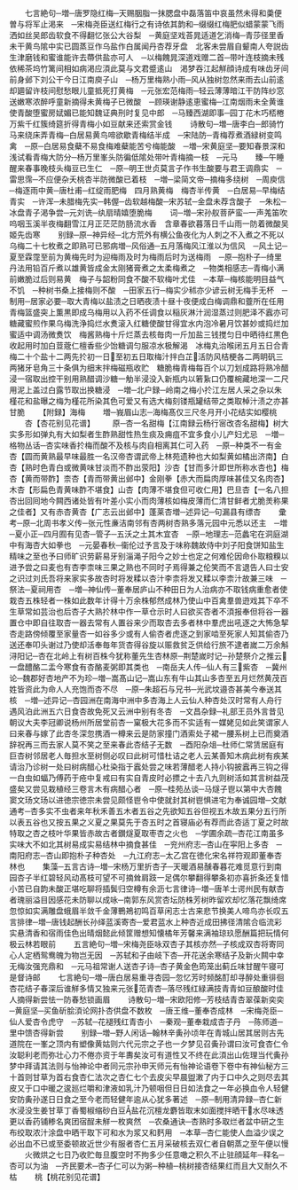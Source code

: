 <!-- { "loadSidebar": true } -->
　　七言絶句─増─唐罗隐红梅─天赐胭脂一抹腮盘中磊落笛中哀虽然未得和羮便曽与将军止渇来　─宋梅尧臣送红梅行之有诗依其韵和─缀缀红梅肥似蜡蒙蒙飞雨洒如丝吴郎齿软食不得翻忆张公大谷梨　─黄庭坚戏荅晁适道乞消梅─青莎径里香未干黄鸟隂中实已圆蒸豆作乌盐作白属闻丹杏荐牙盘　北客未尝眉自颦南人夸説齿生津磨钱和蜜谁能许去蔕供盐亦可人　─以梅餽晁深道戏赠二首─带叶连枝摘未残依稀茶坞竹篱间相如病渇应湏此莫与文君蹙逺山　渇梦吞江起觧顔诗成有味齿牙间前身邺下刘公干今日江南庾子山　─杨万里梅熟小雨─风从独树忽然来雨去山前逺却廽留许枝间慰愁眼儿童抵死打黄梅　─元张宏范梅雨─轻云薄薄暗江干防阵纱窓送嫩寒浓醉呼童新摘得未黄梅子已微酸　─顾瑛谢静逺恵蜜梅─江南烟雨未全黄谁使青酸堕蜜房娬媚已能知魏证典刑时复见中郎　─马臻西湖即事─园丁花木巧桮棬万紫千红簇绮筵折得青梅小如豆献来还索赏金钱
　　诗散句─増─唐李白─郎骑竹马来绕床弄青梅─白居易黄鸟啼欲歇青梅结半成　─宋陆防─青梅荐煮酒緑树变鸣禽　─原─白居易食蘗不易食梅难蘗能苦兮梅能酸　─増─宋黄庭坚─要知春景深和浅试看青梅大防分─杨万里峯头防徧低隂处带叶青梅摘一枝　─元马
　　臻─午睡醒来春事晚枝头梅豆已生仁　─原─明王世贞莫言子作书生酸要与君王调鼎实　─雷思霈─不应便杂夭桃杏半防微酸已着枝　─増─梁简文帝─摘梅多绕树　─周庾信─梅逐雨中黄─唐杜甫─红绽雨肥梅　四月熟黄梅　梅杏半传黄　─白居易─早梅结青实　─许浑─未腊梅先实─韩偓─齿软越梅酸─宋苏轼─金盘未荐含酸子　─朱松─冰盘青子渇争尝─元刘诜─纨扇晴嬉堕脆梅
　　词─増─宋孙舣菩萨蛮─一声羗笛吹呜咽玉溪半夜梅翻雪江月正茫茫防肠流水香　含章春欲暮落日千山雨一防着微酸吴姬先齿寒
　　别録─原─神异经─北方荒外有横公鱼夜化为人刺之不入煮之不死以乌梅二十七枚煮之即熟可已邪病増─风俗通─五月落梅风江淮以为信风　─风土记─夏至霖霪至前为黄梅先时为迎梅雨及时为梅雨后时为送梅雨　─原─抱朴子─绮里丹法用铅百斤煮以雄黄皆成金太刚猪膏煮之太柔梅煮之　─物类相感志─青梅小满前嫩脆过后则易黄　梅子与韶粉同食不酸不软梅叶尤佳　─本草─梅核能明目益气不饥　─种树书桑上接梅则不酸　─田家五行─梅实少秫亦少谚云树无梅手无杯　─制用─居家必要─取大青梅以盐渍之日晒夜渍十昼十夜便成白梅调鼎和虀所在任用青梅篮盛突上薫黒即成乌梅用以入药不任调食以稲灰淋汁润湿蒸过则肥泽不蠧亦可糖藏蜜煎作果乌梅洗浄捣烂水煑滚入红糖使酸甘得宜水内泡冷暑月饮甚妙或捣烂加蜜适中调汤微煑饮　梅酱熟梅十斤烂蒸去核毎肉一斤加盐三钱搅匀日中晒待红黒色收起用时加白荳蔲仁檀香些少饴糖调匀服凉水极解渴　冰梅丸治喉闭五月五日合青梅二十个盐十二两先扵初一日至初五日取梅汁拌白芷活防风桔梗各二两眀矾三两猪牙皂角三十条俱为细末拌梅磁瓶收贮　糖脆梅青梅每百个以刀划成路将熟冷醋浸一宿取出控干别用熟醋调沙糖一觔半浸没入新瓶内以箬紥口仍覆椀藏地深一二尺用泥上盖过白露节取出换糖浸　─増─北户録─岭南之梅小扵江左居人采之杂以朱槿花和盐曝之梅为槿花所染其色可爱又有选大梅刻镂瓶罐结带之类取棹汁渍之亦甚甘脆
　　【附録】海梅
　　増─峩眉山志─海梅髙仅三尺冬月开小花结实如樱桃
　　杏【杏花别见花谱】
　　原─杏一名甜梅【江南録云杨行宻改杏名甜梅】树大实多形如弹丸有大如梨者生酢熟甜性热生痰及痈疽不宜多食小儿产妇尤忌　─増─格物丛话─杏实味香扵梅而酸不及核与肉自相离其仁可入药　─原─种类不一有金杏【圆而黄熟最早味最胜一名汉帝杏谓武帝上林苑遗种也大如梨黄如橘出济南】白杏【熟时色青白或微黄味甘淡而不酢出荥阳】沙杏【甘而多汁即世所称水杏也】梅杏【黄而带酢】柰杏【青而带黄出邺中】金刚拳【赤大而扁肉厚味甚佳又名肉杏】木杏【形扁色青黄味酢不堪食】山杏【肉薄不堪食但可收仁用】巴旦杏【一名八担杏出回囘地今闗西诸处皆有叶差小实小而肉薄核如梅皮薄而仁清甘鲜者尤脆羙称果之佳者】又有赤杏黄杏【广志云出邺中】蓬莱杏増─述异记─句漏县有缥杏
　　彚考─原─北周书孝义传─张元性亷洁南邻有杏两树杏熟多落元园中元悉以还主　─増─夏小正─四月囿有见杏─管子─五沃之土其木宜杏　─原─地理志─范蠡宅在洞庭湖中有海杏大如拳也　─元晏春秋─衞伦过予言及于味称魏故侍中刘子阳食饼知盐生精味之至也予曰师旷识劳薪易牙别淄渑子阳今之妙士也定之何难伦因命仆取粮糗以进予尝之曰麦也有杏李柰味三果之熟也不同时子焉得兼之伦笑而不言退告人曰士安之识过刘氏吾将来家实多故杏时将发糅以杏汁李柰将发又糅以李柰汁故兼三味　─祭法─夏祠用杏　─増─神仙传─董奉居庐山不种田日为人治病亦不取钱病重愈者使栽杏五株轻者一株如此数年计得十万余株郁然成林乃使山中百禽羣兽逰戏其下卒不生草常如芸治也后杏子大熟扵林中作一草仓示时人曰欲买杏者不湏报奉但将谷一器置仓中即自往取杏一器去常有人置谷来少而取杏去多者林中羣虎出吼逐之大怖急挈杏走路傍倾覆至家量杏一如谷多少或有人偷杏者虎逐之到家啮至死家人知其偷杏乃送还奉叩头谢过乃使却活奉毎年货杏得谷旋以赈救贫乏供给行旅不逮者嵗二万余斛浔阳记─杏在北岭上有树百株今犹称董先生杏林原─荆楚嵗时记─孙楚祭介之推云一盘醴酪二盂今寒食有杏酪麦粥即其类也　─南岳夫人传─仙人有三紫杏　─冀州论─魏郡好杏地产不为珍─増─嵩髙山记─嵩山东有牛山其山多杏至五月烂然黄茂百姓皆资此为命人人充饱而杏不尽　─原─朱超石与兄书─光武坟邉杏甚美今奉送其核　─増─述异记─杏园洲在南海中洲中多杏海上人云仙人种杏处汉时常有人舟行遇风泊此洲五六日食杏故免死又云洲中别有冬杏　─文昌杂録─礼部王员外言昔见朝议大夫李冠卿说杨州所居堂前杏一窠极大花多而不实适有一媒姥见如此笑谓家人曰来春与嫁了此杏冬深忽携酒一樽来云是防家撞门酒索处子裙一腰系树上已而奠酒辞祝再三而去家人莫不笑之至来春此杏结子无数　─酉阳杂俎─杜师仁常赁居庭有巨杏树邻居老人毎担水至树侧必叹曰此树可惜杜诘之老人云某善知木病此树有疾某请治乃诊树一处曰树病醋心杜染指于蠧处尝之味若薄醋老人持小钩披蠧再三钩之得一白虫如蝠乃傅药于疮中复戒曰有实自青皮时必摽之十去八九则树活如其言树益茂盛矣又尝见栽植经三卷言木有病醋心者　─原─桂苑丛谈─马燧子鬯以第中大杏餽窦文玚文玚以进徳宗徳宗未尝见颇怪鬯令中使就封其树鬯惧进宅为奉诚园増─文献通考─杏多实不虫者来年秋禾善五木者五谷之先欲知五谷但视五木故五果分五行所以表五谷也又按五果之义夏之果莫先于杏五时之首寝庙必有荐而此杏适丁夏之时故特取之杏之枝叶华果皆赤故古者鑚燧夏取枣杏之火也　─学圃余疏─杏花江南虽多实味大不如北其树易成实易结林中摘食甚佳　─兖州府志─杏山在寜阳上多杏　─南阳府志─杏山即抱朴子种杏处　─九江府志─太乙宫在徳化宋名祥符观即董奉杏林也
　　集藻─五言古诗─増─宋杨万里折杏子─天暖酒易醺春暮花难觅意行到南园杏子半红碧轻风动髙枝可望不可摘耸肩跂一足偶尔攀翻得攀条初亦喜折条还复惜小苦已自韵未酸正堪吃聊将插鬓归空樽有余沥七言律诗─増─唐羊士谔州民有献杏者瑰丽溢目因感花未防聊以成咏─南郭东风赏杏坛防株芳树昨留欢却忆落花飘绮席忽惊如实满雕盘蛾眉半敛千金薄鷤鴂初鸣百草闲志士古来悲节换美人啼鸟亦长叹五言排律─増─唐钱起酬长孙绎蓝溪寄杏─爱君蓝水上种杏近成田拂径清隂合临流彩实悬清香和宿雨佳色出晴烟懿此倾筐赠想知懐橘年芳馨来满袖琼玖愿酬篇把玩情何极云林若眼前
　　五言絶句─増─宋梅尧臣咏双杏子其核亦然─子核成双杏将寄同心人定栖鸳鸯魄为物岂无因　─苏轼和子由岐下杏─开花送余寒结子及新火闗中幸无梅汝强充鼎和　─元马祖常谢人送杏子诗─杏子黄金色筠笼出蓟丘味甘醒午寝可是督诗邮
　　七言絶句─増─唐白居易重寻杏园─忽忆芳时频酩酊却寻醉处重徘徊杏花结子春深后谁觧多情又独来元张范青杏─落尽残红緑满技青青如豆酿酸时佳人摘得新尝怯一防春愁锁画眉
　　诗散句─増─宋欧阳修─芳枝结青杏翠葆新奕奕　─黄庭坚─买鱼斫脍湏论网扑杏供盘不数枚　─唐王维─董奉杏成林　─宋梅尧臣─仙人爱杏令虎守　─苏轼─花褪残红青杏小　─秦观─董奉栽成杏子丹　─陈师道─里中馈杏得新尝
　　别録─増─野人闲话─翰林辛夤孙顷年在青城山居其居则古先道院在一峯之顶内有塑像黄姑则六代元宗之子也一夕梦见召夤孙谓曰汝可食杏仁令汝聪利老而弥壮心力不倦亦资于年夀矣汝可有道性又不终在此湏出山佐理当代夤孙梦中拜请其法则与怡神论中者同元宗孙申天师元有怡神论语卷下卷中有神仙秘方三十首则甘草为首右食杏仁法次之杏仁七个去皮尖早晨盥潄了内于口中久之则尽去其皮又于口中暖之逡廵烂嚼和津液如乳汁乃顿咽但日日如法食之一年必换血令人轻健安防夤孙遂日日食之至今老而轻健年逾从心犹多著述　─原─制用清异録─杏仁新水浸没生姜甘草丁香蜀椒缩砂白豆盐花沉檀龙麝皆取末如面搅拌晒干水尽味透更以香药铺糁名爽团宿酲未觧一枚爽然　─农桑通诀─杏熟时多取烂者盆中研之生布绞取浓汁涂盘中晒干取下可和水为浆又和麫用　─本草─杏仁能使人血溢少误之必出血不已或至委顿故近世少有服者杏仁五月采破核去双仁者自朝蒸之至午便以慢
　　火微烘之七日乃收贮毎旦腹空时不拘多少任意噉之积久不止驻顔延年─释名─杏可以为油　─齐民要术─杏子仁可以为粥─种植─桃树接杏结果红而且大又耐久不枯
　　桃【桃花别见花谱】

